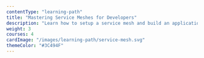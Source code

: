 ```yaml
---
contentType: "learning-path"
title: "Mastering Service Meshes for Developers"
description: "Learn how to setup a service mesh and build an application"
weight: 3
courses: 4
cardImage: "/images/learning-path/service-mesh.svg"
themeColor: "#3C494F"
---
```

